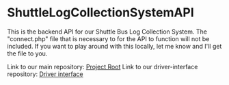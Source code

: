 # ShuttleLogCollectionSystemAPI
This is the backend API for our Shuttle Bus Log Collection System. The "connect.php" file that is necessary to for the API to function will not be included. If you want to play around with this locally, let me know and I'll get the file to you.

Link to our main repository: [Project Root](https://github.com/kdesimini/Bus-Shuttle-Log-Collection-System)
Link to our driver-interface repository: [Driver interface](https://github.com/kdesimini/ShuttleLogCollectionSystemSourceCode)
